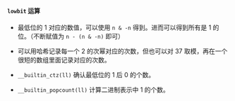 #### `lowbit` 运算

- 最低位的 $1$ 对应的数值，可以使用 `n & -n` 得到。进而可以得到所有是 $1$ 的位。（不断赋值为 `n - (n & -n)` 即可）

- 可以用哈希记录每一个 $2$ 的次幂对应的次数，但也可以对 $37$ 取模，再在一个很短的数组里面记录对应的次数。

- `__builtin_ctz(ll)` 确认最低位的 $1$ 后 $0$ 的个数。

- `__builtin_popcount(ll)` 计算二进制表示中 $1$ 的个数。